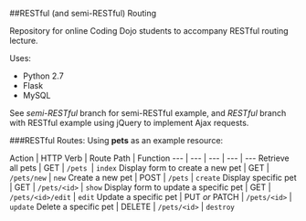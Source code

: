 ##RESTful (and semi-RESTful) Routing

Repository for online Coding Dojo students to accompany RESTful routing lecture.

Uses:
+ Python 2.7
+ Flask
+ MySQL

See *semi-RESTful* branch for semi-RESTful example, and *RESTful* branch with RESTful example using jQuery to implement Ajax requests.

###RESTful Routes:
Using **pets** as an example resource:

Action | HTTP Verb | Route Path | Function
 --- | --- | --- | --- | ---
Retrieve all pets | GET | `/pets `| `index`
Display form to create a new pet | GET | `/pets/new` | `new`
Create a new pet | POST | `/pets` | `create`
Display specific pet | GET | `/pets/<id>` | `show`
Display form to update a specific pet | GET | `/pets/<id>/edit` | `edit`
Update a specific pet | PUT *or* PATCH | `/pets/<id>` | `update`
Delete a specific pet | DELETE | `/pets/<id>` | `destroy`

